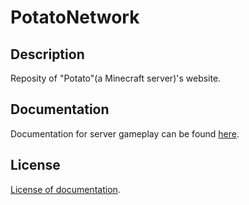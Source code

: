 # PotatoNetwork

## Description

Reposity of "Potato"(a Minecraft server)'s website.

## Documentation

Documentation for server gameplay can be found [here](https://upt.curiousers.org/docs/current-season).

## License

[License of documentation](LICENSE.md).